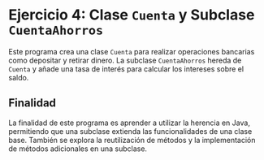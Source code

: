 # Ejercicio 4: Clase `Cuenta` y Subclase `CuentaAhorros`

Este programa crea una clase `Cuenta` para realizar operaciones bancarias como depositar y retirar dinero. La subclase `CuentaAhorros` hereda de `Cuenta` y añade una tasa de interés para calcular los intereses sobre el saldo.

## Finalidad

La finalidad de este programa es aprender a utilizar la herencia en Java, permitiendo que una subclase extienda las funcionalidades de una clase base. 
También se explora la reutilización de métodos y la implementación de métodos adicionales en una subclase.
